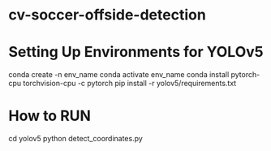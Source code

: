 # cv-soccer-offside-detection

# Setting Up Environments for YOLOv5

conda create -n env_name
conda activate env_name
conda install pytorch-cpu torchvision-cpu -c pytorch
pip install -r yolov5/requirements.txt

# How to RUN
cd yolov5
python detect_coordinates.py 
